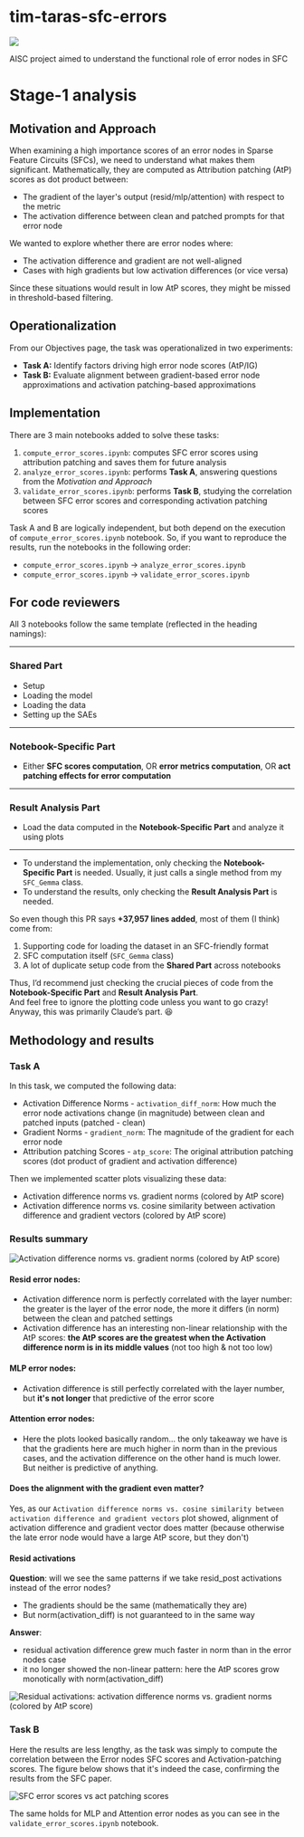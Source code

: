 # tim-taras-sfc-errors

<a target="_blank" href="https://cookiecutter-data-science.drivendata.org/">
    <img src="https://img.shields.io/badge/CCDS-Project%20template-328F97?logo=cookiecutter" />
</a>

AISC project aimed to understand the functional role of error nodes in SFC

# Stage-1 analysis
## Motivation and Approach
When examining a high importance scores of an error nodes in Sparse Feature Circuits (SFCs), we need to understand what makes them significant. Mathematically, they are computed as Attribution patching (AtP) scores as dot product between:

- The gradient of the layer's output (resid/mlp/attention) with respect to the metric
- The activation difference between clean and patched prompts for that error node

We wanted to explore whether there are error nodes where:

- The activation difference and gradient are not well-aligned
- Cases with high gradients but low activation differences (or vice versa)

Since these situations would result in low AtP scores, they might be missed in threshold-based filtering.

## Operationalization
From our Objectives page, the task was operationalized in two experiments:
- **Task A:** Identify factors driving high error node scores (AtP/IG)
- **Task B:** Evaluate alignment between gradient-based error node approximations and activation patching-based approximations

## Implementation
There are 3 main notebooks added to solve these tasks:
1. `compute_error_scores.ipynb`: computes SFC error scores using attribution patching and saves them for future analysis
2. `analyze_error_scores.ipynb`: performs **Task A**, answering questions from the _Motivation and Approach_
3. `validate_error_scores.ipynb`: performs **Task B**, studying the correlation between SFC error scores and corresponding activation patching scores

Task A and B are logically independent, but both depend on the execution of `compute_error_scores.ipynb` notebook. So, if you want to reproduce the results, run the notebooks in the following order:
- `compute_error_scores.ipynb` ->  `analyze_error_scores.ipynb`
- `compute_error_scores.ipynb` ->  `validate_error_scores.ipynb`

## For code reviewers

All 3 notebooks follow the same template (reflected in the heading namings):

---
### **Shared Part**

- Setup
- Loading the model
- Loading the data
- Setting up the SAEs

---

### **Notebook-Specific Part**

- Either **SFC scores computation**, OR **error metrics computation**, OR **act patching effects for error computation**

---

### **Result Analysis Part**

- Load the data computed in the **Notebook-Specific Part** and analyze it using plots

---

- To understand the implementation, only checking the **Notebook-Specific Part** is needed. Usually, it just calls a single method from my `SFC_Gemma` class.
- To understand the results, only checking the **Result Analysis Part** is needed.

So even though this PR says **+37,957 lines added**, most of them (I think) come from:

1. Supporting code for loading the dataset in an SFC-friendly format
2. SFC computation itself (`SFC_Gemma` class)
3. A lot of duplicate setup code from the **Shared Part** across notebooks

Thus, I’d recommend just checking the crucial pieces of code from the **Notebook-Specific Part** and **Result Analysis Part**.  
And feel free to ignore the plotting code unless you want to go crazy! Anyway, this was primarily Claude’s part. 😆

## Methodology and results
### Task A
In this task, we computed the following data:

- Activation Difference Norms - `activation_diff_norm`: How much the error node activations change (in magnitude) between clean and patched inputs (patched - clean)
- Gradient Norms - `gradient_norm`: The magnitude of the gradient for each error node
- Attribution patching Scores - `atp_score`: The original attribution patching scores (dot product of gradient and activation difference)

Then we implemented scatter plots visualizing these data:

- Activation difference norms vs. gradient norms (colored by AtP score)
- Activation difference norms vs. cosine similarity between activation difference and gradient vectors (colored by AtP score)

### Results summary
![Activation difference norms vs. gradient norms (colored by AtP score)](https://raw.githubusercontent.com/ambitious-mechinterp/SFC-errors/26f90ddb61f152c582506a78430d41ee65b3a335/reports/figures/error_metrics.png?token=ARM4RWIHSEHMCZL5TB5NWG3HZG4WC)

#### **Resid error nodes**:
- Activation difference norm is perfectly correlated with the layer number: the greater is the layer of the error node, the more it differs (in norm) between the clean and patched settings
- Activation difference has an interesting non-linear relationship with the AtP scores: **the AtP scores are the greatest when the Activation difference norm is in its middle values** (not too high & not too low)

#### **MLP error nodes**:
- Activation difference is still perfectly correlated with the layer number, but **it's not longer** that predictive of the error score

#### **Attention error nodes**:
- Here the plots looked basically random... the only takeaway we have is that the gradients here are much higher in norm than in the previous cases, and the activation difference on the other hand is much lower. But neither is predictive of anything.

#### Does the alignment with the gradient even matter?
Yes, as our `Activation difference norms vs. cosine similarity between activation difference and gradient vectors` plot showed, alignment of activation difference and gradient vector does matter (because otherwise the late error node would have a large AtP score, but they don't)

#### Resid activations
**Question**: will we see the same patterns if we take resid_post activations instead of the error nodes?
- The gradients should be the same (mathematically they are)
- But norm(activation_diff) is not guaranteed to in the same way

**Answer**: 
- residual activation difference grew much faster in norm than in the error nodes case
- it no longer showed the non-linear pattern: here the AtP scores grow monotically with norm(activation_diff)

![Residual activations: activation difference norms vs. gradient norms (colored by AtP score)](https://raw.githubusercontent.com/ambitious-mechinterp/SFC-errors/26f90ddb61f152c582506a78430d41ee65b3a335/reports/figures/resid_metrics.png?token=ARM4RWOQH2I5JCSJFZ5CTKTHZG4WC)

### Task B
Here the results are less lengthy, as the task was simply to compute the correlation between the Error nodes SFC scores and Activation-patching scores. The figure below shows that it's indeed the case, confirming the results from the SFC paper.

![SFC error scores vs act patching scores](https://raw.githubusercontent.com/ambitious-mechinterp/SFC-errors/26f90ddb61f152c582506a78430d41ee65b3a335/reports/figures/error_patching.png?token=ARM4RWLQAFWWSOPW3Q57SPTHZG4WC)

The same holds for MLP and Attention error nodes as you can see in the `validate_error_scores.ipynb` notebook.
